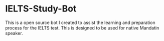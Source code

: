 # IELTS-Study-Bot
This is a open source bot I created to assist the learning and preparation process for the IELTS test. This is designed to be used for native Mandatin speaker.
